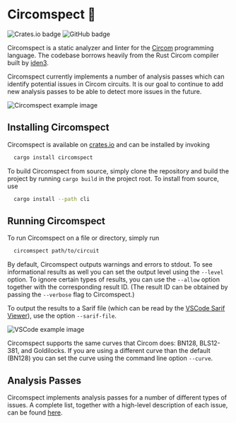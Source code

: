# Circomspect 🔎

![Crates.io badge](https://img.shields.io/crates/v/circomspect.svg) ![GitHub badge](https://github.com/trailofbits/circomspect/actions/workflows/ci.yml/badge.svg)

Circomspect is a static analyzer and linter for the [Circom](https://iden3.io/circom) programming language. The codebase borrows heavily from the Rust Circom compiler built by [iden3](https://github.com/iden3).

Circomspect currently implements a number of analysis passes which can identify potential issues in Circom circuits. It is our goal to continue to add new analysis passes to be able to detect more issues in the future.

![Circomspect example image](https://github.com/trailofbits/circomspect/raw/main/doc/circomspect.png)

## Installing Circomspect

Circomspect is available on [crates.io](https://crates.io/crates/circomspect) and can be installed by invoking

```sh
  cargo install circomspect
```

To build Circomspect from source, simply clone the repository and build the
project by running `cargo build` in the project root. To install from source, use

```sh
  cargo install --path cli
```


## Running Circomspect

To run Circomspect on a file or directory, simply run

```sh
  circomspect path/to/circuit
```

By default, Circomspect outputs warnings and errors to stdout. To see informational results as well you can set the output level using the `--level` option. To ignore certain types of results, you can use the `--allow` option together with the corresponding result ID. (The result ID can be obtained by passing the `--verbose` flag to Circomspect.)

To output the results to a Sarif file (which can be read by the [VSCode Sarif Viewer](https://marketplace.visualstudio.com/items?itemName=MS-SarifVSCode.sarif-viewer)), use the option `--sarif-file`.

![VSCode example image](https://github.com/trailofbits/circomspect/raw/main/doc/vscode.png)

Circomspect supports the same curves that Circom does: BN128, BLS12-381, and Goldilocks. If you are using a different curve than the default (BN128) you can set the curve using the command line option `--curve`.

## Analysis Passes

Circomspect implements analysis passes for a number of different types of issues. A complete list, together with a high-level description of each issue, can be found [here](doc/analysis_passes.md).
